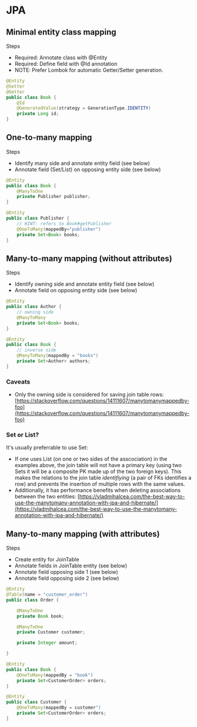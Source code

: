 # JPA

## Minimal entity class mapping

Steps

* Required: Annotate class with @Entity
* Required: Define field with @Id annotation
* NOTE: Prefer Lombok for automatic Getter/Setter generation.  

```java
@Entity
@Setter
@Getter
public class Book {
    @Id
    @GeneratedValue(strategy = GenerationType.IDENTITY)
    private Long id;
}
```

## One-to-many mapping

Steps

* Identify many side and annotate entity field \(see below\)
* Annotate field \(Set/List\) on opposing entity side \(see below\)

```java
@Entity
public class Book {
    @ManyToOne
    private Publisher publisher;
}

@Entity
public class Publisher {
    // HINT: refers to Book#getPublisher
    @OneToMany(mappedBy="publisher")
    private Set<Book> books;
}
```

## Many-to-many mapping \(without attributes\)

Steps

* Identify owning side and annotate entity field \(see below\)
* Annotate field on opposing entity side \(see below\)

```java
@Entity
public class Author {
    // owning side
    @ManyToMany
    private Set<Book> books;
}

@Entity
public class Book {
    // inverse side
    @ManyToMany(mappedBy = "books")
    private Set<Author> authors;
}
```

### Caveats

* Only the owning side is considered for saving join table rows: [https://stackoverflow.com/questions/14111607/manytomanymappedby-foo](https://stackoverflow.com/questions/14111607/manytomanymappedby-foo)

### Set or List?

It's usually preferrable to use Set:

* If one uses List \(on one or two sides of the asscociation\) in the examples above, the join table will not have a primary key \(using two Sets it will be a composite PK made up of the two foreign keys\). This makes the relations to the join table _identifiying_ \(a pair of FKs identifies a row\) and prevents the insertion of multiple rows with the same values.
* Additionally, it has performance benefits when deleting associations between the two entities: [https://vladmihalcea.com/the-best-way-to-use-the-manytomany-annotation-with-jpa-and-hibernate/](https://vladmihalcea.com/the-best-way-to-use-the-manytomany-annotation-with-jpa-and-hibernate/)

## Many-to-many mapping \(with attributes\)

Steps

* Create entity for JoinTable
* Annotate fields in JoinTable entity \(see below\)
* Annotate field opposing side 1 \(see below\)
* Annotate field opposing side 2 \(see below\)

```java
@Entity
@Table(name = "customer_order")
public class Order {

    @ManyToOne
    private Book book;

    @ManyToOne
    private Customer customer;

    private Integer amount;

}

@Entity
public class Book {
    @OneToMany(mappedBy = "book")
    private Set<CustomerOrder> orders;
}

@Entity
public class Customer {
    @OneToMany(mappedBy = customer")
    private Set<CustomerOrder> orders;
}
```

